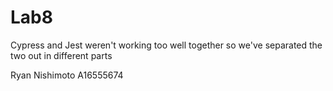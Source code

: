 # Lab8

Cypress and Jest weren't working too well together
so we've separated the two out in different parts


Ryan Nishimoto
A16555674